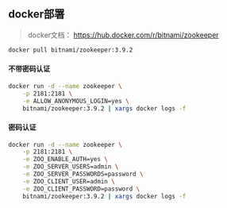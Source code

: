 ## docker部署

> docker文档： https://hub.docker.com/r/bitnami/zookeeper

```bash
docker pull bitnami/zookeeper:3.9.2
```

#### 不带密码认证

```bash
docker run -d --name zookeeper \
    -p 2181:2181 \
    -e ALLOW_ANONYMOUS_LOGIN=yes \
    bitnami/zookeeper:3.9.2 | xargs docker logs -f
```

#### 密码认证

```bash
docker run -d --name zookeeper \
    -p 2181:2181 \
    -e ZOO_ENABLE_AUTH=yes \
    -e ZOO_SERVER_USERS=admin \
    -e ZOO_SERVER_PASSWORDS=password \
    -e ZOO_CLIENT_USER=admin \
    -e ZOO_CLIENT_PASSWORD=password \
    bitnami/zookeeper:3.9.2 | xargs docker logs -f 
```